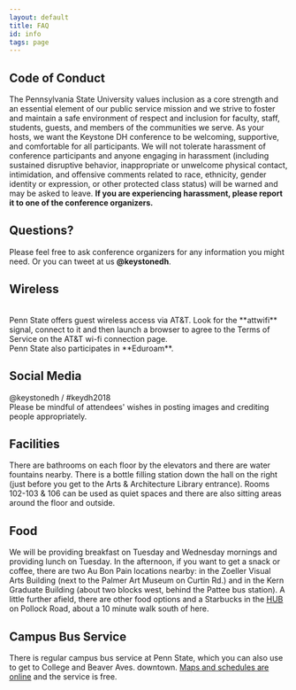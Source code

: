 ```yaml
---
layout: default
title: FAQ
id: info
tags: page
---
```


## Code of Conduct ##

The Pennsylvania State University values inclusion as a core strength and an essential element of our public service mission and we strive to foster and maintain a safe environment of respect and inclusion for faculty, staff, students, guests, and members of the communities we serve. As your hosts, we want the Keystone DH conference to be welcoming, supportive, and comfortable for all participants. We will not tolerate harassment of conference participants and anyone engaging in harassment (including sustained disruptive behavior, inappropriate or unwelcome physical contact, intimidation, and offensive comments related to race, ethnicity, gender identity or expression, or other protected class status) will be warned and may be asked to leave. **If you are experiencing harassment, please report it to one of the conference organizers.**

## Questions? ##

Please feel free to ask conference organizers for any information you might need. Or you can tweet at us **@keystonedh**.

## Wireless ##
<br/>
Penn State offers guest wireless access via AT&T. Look for the **attwifi** signal, connect to it and then launch a browser to agree to the Terms of Service on the AT&T wi-fi connection page.<br/>
Penn State also participates in **Eduroam**.

## Social Media ##
@keystonedh / #keydh2018
<br/>
Please be mindful of attendees' wishes in posting images and crediting people appropriately.

## Facilities ##
There are bathrooms on each floor by the elevators and there are water fountains nearby. There is a bottle filling station down the hall on the right (just before you get to the Arts & Architecture Library entrance). Rooms 102-103 & 106 can be used as quiet spaces and there are also sitting areas around the floor and outside.

## Food ##
We will be providing breakfast on Tuesday and Wednesday mornings and providing lunch on Tuesday. In the afternoon, if you want to get a snack or coffee, there are two Au Bon Pain locations nearby: in the Zoeller Visual Arts Building (next to the Palmer Art Museum on Curtin Rd.) and in the Kern Graduate Building (about two blocks west, behind the Pattee bus station). A little further afield, there are other food options and a Starbucks in the [HUB](https://foodservices.psu.edu/hub-dining-options-hours) on Pollock Road, about a 10 minute walk south of here.

## Campus Bus Service ##
There is regular campus bus service at Penn State, which you can also use to get to College and Beaver Aves. downtown. [Maps and schedules are online](https://www.catabus.com/ServiceSchedules/CATABUS/CampusService/Schedule/Web/blueloop.html) and the service is free.

